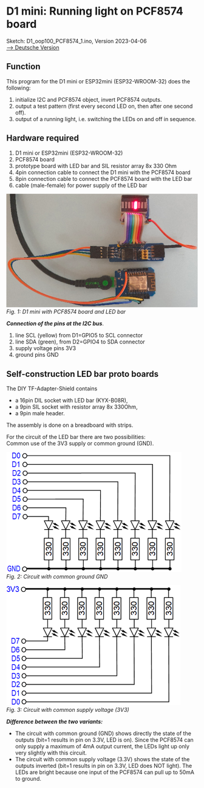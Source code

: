 # D1 mini: Running light on PCF8574 board
Sketch: D1_oop100_PCF8574_1.ino, Version 2023-04-06   
[--> Deutsche Version](./LIESMICH.md "Deutsche Version")   

## Function
This program for the D1 mini or ESP32mini (ESP32-WROOM-32) does the following:   
1. initialize I2C and PCF8574 object, invert PCF8574 outputs.   
2. output a test pattern (first every second LED on, then after one second off).   
3. output of a running light, i.e. switching the LEDs on and off in sequence.   

## Hardware required
1. D1 mini or ESP32mini (ESP32-WROOM-32)   
2. PCF8574 board   
3. prototype board with LED bar and SIL resistor array 8x 330 Ohm   
4. 4pin connection cable to connect the D1 mini with the PCF8574 board   
5. 8pin connection cable to connect the PCF8574 board with the LED bar   
6. cable (male-female) for power supply of the LED bar   

![PCF8574 board with LED bar](./images/pcf8574_1.png "PCF8574 board with LED bar")   
_Fig. 1: D1 mini with PCF8574 board and LED bar_   

__*Connection of the pins at the I2C bus*__.   
1. line SCL (yellow) from D1=GPIO5 to SCL connector   
2. line SDA (green), from D2=GPIO4 to SDA connector   
3. supply voltage pins 3V3
4. ground pins GND

## Self-construction LED bar proto boards
The DIY TF-Adapter-Shield contains   
* a 16pin DIL socket with LED bar (KYX-B08R),   
* a 9pin SIL socket with resistor array 8x 330Ohm,   
* a 9pin male header.

The assembly is done on a breadboard with strips.   

For the circuit of the LED bar there are two possibilities:   
Common use of the 3V3 supply or common ground (GND).   

![Circuit with shared GND](./images/ledbar_at_8574_gnd.png "Circuit with shared GND")   
_Fig. 2: Circuit with common ground GND_   

![Circuit with shared 3V3](./images/ledbar_at_8574_3v3.png "Circuit with shared 3V3")   
_Fig. 3: Circuit with common supply voltage (3V3)_   

__*Difference between the two variants:*__   
* The circuit with common ground (GND) shows directly the state of the outputs (bit=1 results in pin on 3.3V, LED is on). Since the PCF8574 can only supply a maximum of 4mA output current, the LEDs light up only very slightly with this circuit.   
* The circuit with common supply voltage (3.3V) shows the state of the outputs inverted (bit=1 results in pin on 3.3V, LED does NOT light). The LEDs are bright because one input of the PCF8574 can pull up to 50mA to ground.   